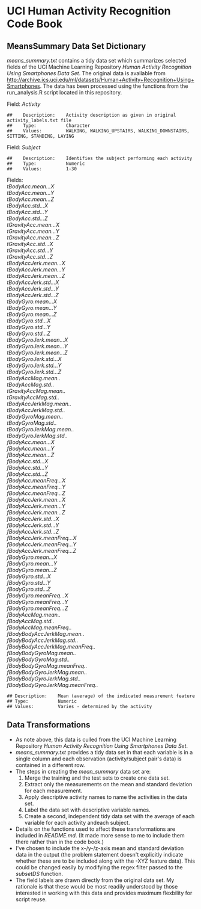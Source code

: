 UCI Human Activity Recognition Code Book
========================================================

MeansSummary Data Set Dictionary
--------------------------------------------------------

*means_summary.txt* contains a tidy data set which summarizes selected fields of the UCI Machine Learning Repository *Human Activity Recognition Using Smartphones Data Set*. 
The original data is available from http://archive.ics.uci.edu/ml/datasets/Human+Activity+Recognition+Using+Smartphones. The data has been processed using the functions from the run_analysis.R script located in this repository.

Field: *Activity*  

    ##    Description:    Activity description as given in original activity_labels.txt file  
    ##    Type:           Character  
    ##    Values:         WALKING, WALKING_UPSTAIRS, WALKING_DOWNSTAIRS, SITTING, STANDING, LAYING  

Field: *Subject*  

    ##    Description:    Identifies the subject performing each activity  
    ##    Type:           Numeric  
    ##    Values:         1-30  

Fields:  
*tBodyAcc.mean...X*  
*tBodyAcc.mean...Y*  
*tBodyAcc.mean...Z*  
*tBodyAcc.std...X*  
*tBodyAcc.std...Y*  
*tBodyAcc.std...Z*  
*tGravityAcc.mean...X*  
*tGravityAcc.mean...Y*  
*tGravityAcc.mean...Z*  
*tGravityAcc.std...X*  
*tGravityAcc.std...Y*  
*tGravityAcc.std...Z*  
*tBodyAccJerk.mean...X*  
*tBodyAccJerk.mean...Y*  
*tBodyAccJerk.mean...Z*  
*tBodyAccJerk.std...X*  
*tBodyAccJerk.std...Y*  
*tBodyAccJerk.std...Z*  
*tBodyGyro.mean...X*  
*tBodyGyro.mean...Y*  
*tBodyGyro.mean...Z*  
*tBodyGyro.std...X*  
*tBodyGyro.std...Y*  
*tBodyGyro.std...Z*  
*tBodyGyroJerk.mean...X*  
*tBodyGyroJerk.mean...Y*  
*tBodyGyroJerk.mean...Z*  
*tBodyGyroJerk.std...X*  
*tBodyGyroJerk.std...Y*  
*tBodyGyroJerk.std...Z*  
*tBodyAccMag.mean..*  
*tBodyAccMag.std..*  
*tGravityAccMag.mean..*  
*tGravityAccMag.std..*  
*tBodyAccJerkMag.mean..*  
*tBodyAccJerkMag.std..*  
*tBodyGyroMag.mean..*  
*tBodyGyroMag.std..*  
*tBodyGyroJerkMag.mean..*  
*tBodyGyroJerkMag.std..*  
*fBodyAcc.mean...X*  
*fBodyAcc.mean...Y*  
*fBodyAcc.mean...Z*  
*fBodyAcc.std...X*  
*fBodyAcc.std...Y*  
*fBodyAcc.std...Z*  
*fBodyAcc.meanFreq...X*  
*fBodyAcc.meanFreq...Y*  
*fBodyAcc.meanFreq...Z*  
*fBodyAccJerk.mean...X*  
*fBodyAccJerk.mean...Y*  
*fBodyAccJerk.mean...Z*  
*fBodyAccJerk.std...X*  
*fBodyAccJerk.std...Y*  
*fBodyAccJerk.std...Z*  
*fBodyAccJerk.meanFreq...X*  
*fBodyAccJerk.meanFreq...Y*  
*fBodyAccJerk.meanFreq...Z*  
*fBodyGyro.mean...X*  
*fBodyGyro.mean...Y*  
*fBodyGyro.mean...Z*  
*fBodyGyro.std...X*  
*fBodyGyro.std...Y*  
*fBodyGyro.std...Z*  
*fBodyGyro.meanFreq...X*  
*fBodyGyro.meanFreq...Y*  
*fBodyGyro.meanFreq...Z*  
*fBodyAccMag.mean..*  
*fBodyAccMag.std..*  
*fBodyAccMag.meanFreq..*  
*fBodyBodyAccJerkMag.mean..*  
*fBodyBodyAccJerkMag.std..*  
*fBodyBodyAccJerkMag.meanFreq..*  
*fBodyBodyGyroMag.mean..*  
*fBodyBodyGyroMag.std..*  
*fBodyBodyGyroMag.meanFreq..*  
*fBodyBodyGyroJerkMag.mean..*  
*fBodyBodyGyroJerkMag.std..*  
*fBodyBodyGyroJerkMag.meanFreq..*  

    ## Description:    Mean (average) of the indicated measurement feature  
    ## Type:           Numeric  
    ## Values:         Varies - determined by the activity  

Data Transformations
--------------------
*   As note above, this data is culled from the UCI Machine Learning Repository *Human Activity Recognition Using Smartphones Data Set*.
*   *means_summary.txt* provides a tidy data set in that each variable is in a single column and each observation (activity/subject pair's data) is contained in a different row.
*   The steps in creating the *mean_summary* data set are:
    1. Merge the training and the test sets to create one data set.
    2. Extract only the measurements on the mean and standard deviation for each measurement.
    3. Apply descriptive activity names to name the activities in the data set.
    4. Label the data set with descriptive variable names.
    5. Create a second, independent tidy data set with the average of each variable for each activity andeach subject.
*   Details on the functions used to affect these transformations are included in *README.md*. (It made more sense to me to include them there rather than in the code book.)
*   I've chosen to include the x-/y-/z-axis mean and standard deviation data in the output (the problem statement doesn't explicitly indicate whether these are to be included along with the -XYZ feature data). This could be changed easily by modifying the regex filter passed to the *subsetDS* function.
*   The field labels are drawn directly from the original data set. My rationale is that these would be most readily understood by those interested in working with this data and provides maximum flexbility for script reuse.

